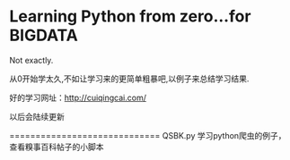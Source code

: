 # Learning Python from zero...for BIGDATA

Not exactly.

从0开始学太久,不如让学习来的更简单粗暴吧,以例子来总结学习结果.

好的学习网址：http://cuiqingcai.com/

以后会陆续更新

=============================
QSBK.py  学习python爬虫的例子，查看糗事百科帖子的小脚本
